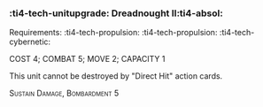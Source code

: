 ### :ti4-tech-unitupgrade: **Dreadnought II**:ti4-absol:

Requirements: :ti4-tech-propulsion: :ti4-tech-propulsion: :ti4-tech-cybernetic:

COST 4; COMBAT 5; MOVE 2; CAPACITY 1

This unit cannot be destroyed by "Direct Hit" action cards.

<span style="font-variant:small-caps;">Sustain Damage</span>, <span style="font-variant:small-caps;">Bombardment</span> 5
